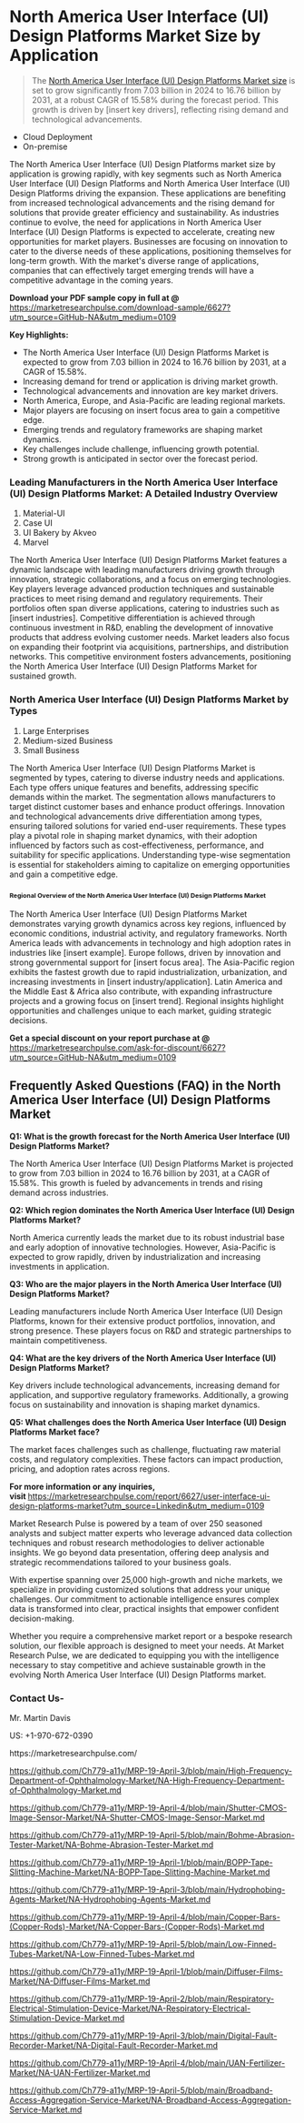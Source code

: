 <h1>North America User Interface (UI) Design Platforms Market&nbsp;Size by Application</h1><blockquote><p>The <a href="https://marketresearchpulse.com/download-sample/6627?utm_source=GitHub-NA&amp;utm_medium=0109">North America User Interface (UI) Design Platforms Market size</a> is set to grow significantly from 7.03 billion in 2024 to 16.76 billion by 2031, at a robust CAGR of 15.58% during the forecast period. This growth is driven by [insert key drivers], reflecting rising demand and technological advancements.</p></blockquote><ul><li>Cloud Deployment<li> On-premise</li></ul><p>The North America User Interface (UI) Design Platforms market size by application is growing rapidly, with key segments such as North America User Interface (UI) Design Platforms and North America User Interface (UI) Design Platforms driving the expansion. These applications are benefiting from increased technological advancements and the rising demand for solutions that provide greater efficiency and sustainability. As industries continue to evolve, the need for applications in North America User Interface (UI) Design Platforms is expected to accelerate, creating new opportunities for market players. Businesses are focusing on innovation to cater to the diverse needs of these applications, positioning themselves for long-term growth. With the market's diverse range of applications, companies that can effectively target emerging trends will have a competitive advantage in the coming years.</p><p><strong>Download your PDF sample copy in full at @ </strong><a href="https://marketresearchpulse.com/download-sample/6627?utm_source=GitHub-NA&amp;utm_medium=0109">https://marketresearchpulse.com/download-sample/6627?utm_source=GitHub-NA&amp;utm_medium=0109</a></p><p><strong>Key Highlights: </strong></p><ul><li>The North America User Interface (UI) Design Platforms Market is expected to grow from 7.03 billion in 2024 to 16.76 billion by 2031, at a CAGR of 15.58%.</li><li>Increasing demand for trend or application is driving market growth.</li><li>Technological advancements and innovation are key market drivers.</li><li>North America, Europe, and Asia-Pacific are leading regional markets.</li><li>Major players are focusing on insert focus area to gain a competitive edge.</li><li>Emerging trends and regulatory frameworks are shaping market dynamics.</li><li>Key challenges include challenge, influencing growth potential.</li><li>Strong growth is anticipated in sector over the forecast period.</li></ul><h3>Leading Manufacturers in the North America User Interface (UI) Design Platforms Market: A Detailed Industry Overview</h3><ol><li>Material-UI</li><li>Case UI</li><li>UI Bakery by Akveo</li><li>Marvel</li></ol><div class="flex max-w-full flex-col flex-grow"><div class="min-h-8 text-message flex w-full flex-col items-end gap-2 whitespace-normal break-words [.text-message+&amp;]:mt-5" dir="auto" data-message-author-role="assistant" data-message-id="fd8432e4-4910-450d-b182-61b7bfb0a01f" data-message-model-slug="gpt-4o"><div class="flex w-full flex-col gap-1 empty:hidden first:pt-[3px]"><div class="markdown prose w-full break-words dark:prose-invert light"><p>The North America User Interface (UI) Design Platforms Market features a dynamic landscape with leading manufacturers driving growth through innovation, strategic collaborations, and a focus on emerging technologies. Key players leverage advanced production techniques and sustainable practices to meet rising demand and regulatory requirements. Their portfolios often span diverse applications, catering to industries such as [insert industries]. Competitive differentiation is achieved through continuous investment in R&amp;D, enabling the development of innovative products that address evolving customer needs. Market leaders also focus on expanding their footprint via acquisitions, partnerships, and distribution networks. This competitive environment fosters advancements, positioning the North America User Interface (UI) Design Platforms Market for sustained growth.</p></div></div></div></div><h3>North America User Interface (UI) Design Platforms Market by Types</h3><ol><li>Large Enterprises<li> Medium-sized Business<li> Small Business</li></ol><div class="flex max-w-full flex-col flex-grow"><div class="min-h-8 text-message flex w-full flex-col items-end gap-2 whitespace-normal break-words [.text-message+&amp;]:mt-5" dir="auto" data-message-author-role="assistant" data-message-id="084470be-0bb7-4664-bddf-5156b4f41249" data-message-model-slug="gpt-4o-mini"><div class="flex w-full flex-col gap-1 empty:hidden first:pt-[3px]"><div class="markdown prose w-full break-words dark:prose-invert light"><p>The North America User Interface (UI) Design Platforms Market is segmented by types, catering to diverse industry needs and applications. Each type offers unique features and benefits, addressing specific demands within the market. The segmentation allows manufacturers to target distinct customer bases and enhance product offerings. Innovation and technological advancements drive differentiation among types, ensuring tailored solutions for varied end-user requirements. These types play a pivotal role in shaping market dynamics, with their adoption influenced by factors such as cost-effectiveness, performance, and suitability for specific applications. Understanding type-wise segmentation is essential for stakeholders aiming to capitalize on emerging opportunities and gain a competitive edge.</p></div></div></div></div><h3><span style="font-size: 11px;">Regional Overview of the North America User Interface (UI) Design Platforms Market</span></h3><div class="flex max-w-full flex-col flex-grow"><div class="min-h-8 text-message flex w-full flex-col items-end gap-2 whitespace-normal break-words [.text-message+&amp;]:mt-5" dir="auto" data-message-author-role="assistant" data-message-id="e9038762-ce64-4e30-91c9-9bd413514231" data-message-model-slug="gpt-4o-mini"><div class="flex w-full flex-col gap-1 empty:hidden first:pt-[3px]"><div class="markdown prose w-full break-words dark:prose-invert light"><p>The North America User Interface (UI) Design Platforms Market demonstrates varying growth dynamics across key regions, influenced by economic conditions, industrial activity, and regulatory frameworks. North America leads with advancements in technology and high adoption rates in industries like [insert example]. Europe follows, driven by innovation and strong governmental support for [insert focus area]. The Asia-Pacific region exhibits the fastest growth due to rapid industrialization, urbanization, and increasing investments in [insert industry/application]. Latin America and the Middle East &amp; Africa also contribute, with expanding infrastructure projects and a growing focus on [insert trend]. Regional insights highlight opportunities and challenges unique to each market, guiding strategic decisions.</p></div></div></div></div><p><strong>Get a special discount on your report purchase at @ </strong><a href="https://marketresearchpulse.com/ask-for-discount/6627?utm_source=GitHub-NA&amp;utm_medium=0109">https://marketresearchpulse.com/ask-for-discount/6627?utm_source=GitHub-NA&amp;utm_medium=0109</a></p><h2>Frequently Asked Questions (FAQ) in the North America User Interface (UI) Design Platforms Market</h2><p><strong>Q1: What is the growth forecast for the North America User Interface (UI) Design Platforms Market?</strong></p><p>The North America User Interface (UI) Design Platforms Market is projected to grow from 7.03 billion in 2024 to 16.76 billion by 2031, at a CAGR of 15.58%. This growth is fueled by advancements in trends and rising demand across industries.</p><p><strong>Q2: Which region dominates the North America User Interface (UI) Design Platforms Market?</strong></p><p>North America currently leads the market due to its robust industrial base and early adoption of innovative technologies. However, Asia-Pacific is expected to grow rapidly, driven by industrialization and increasing investments in application.</p><p><strong>Q3: Who are the major players in the North America User Interface (UI) Design Platforms Market?</strong></p><p>Leading manufacturers include North America User Interface (UI) Design Platforms, known for their extensive product portfolios, innovation, and strong presence. These players focus on R&amp;D and strategic partnerships to maintain competitiveness.</p><p><strong>Q4: What are the key drivers of the North America User Interface (UI) Design Platforms Market?</strong></p><p>Key drivers include technological advancements, increasing demand for application, and supportive regulatory frameworks. Additionally, a growing focus on sustainability and innovation is shaping market dynamics.</p><p><strong>Q5: What challenges does the North America User Interface (UI) Design Platforms Market face?</strong></p><p>The market faces challenges such as challenge, fluctuating raw material costs, and regulatory complexities. These factors can impact production, pricing, and adoption rates across regions.</p><p><strong>For more information or any inquiries, visit&nbsp;</strong><a href="https://marketresearchpulse.com/report/6627/user-interface-ui-design-platforms-market?utm_source=Linkedin&utm_medium=0109">https://marketresearchpulse.com/report/6627/user-interface-ui-design-platforms-market?utm_source=Linkedin&utm_medium=0109</a></p><p>Market Research Pulse is powered by a team of over 250 seasoned analysts and subject matter experts who leverage advanced data collection techniques and robust research methodologies to deliver actionable insights. We go beyond data presentation, offering deep analysis and strategic recommendations tailored to your business goals.</p><p>With expertise spanning over 25,000 high-growth and niche markets, we specialize in providing customized solutions that address your unique challenges. Our commitment to actionable intelligence ensures complex data is transformed into clear, practical insights that empower confident decision-making.</p><p>Whether you require a comprehensive market report or a bespoke research solution, our flexible approach is designed to meet your needs. At Market Research Pulse, we are dedicated to equipping you with the intelligence necessary to stay competitive and achieve sustainable growth in the evolving North America User Interface (UI) Design Platforms market.</p><h3><strong>Contact Us-</strong></h3><p>Mr. Martin Davis</p><p>US: +1-970-672-0390</p><p>https://marketresearchpulse.com/</p><p><a href="https://github.com/Ch779-a11y/MRP-19-April-3/blob/main/High-Frequency-Department-of-Ophthalmology-Market/NA-High-Frequency-Department-of-Ophthalmology-Market.md">https://github.com/Ch779-a11y/MRP-19-April-3/blob/main/High-Frequency-Department-of-Ophthalmology-Market/NA-High-Frequency-Department-of-Ophthalmology-Market.md</a></p><p><a href="https://github.com/Ch779-a11y/MRP-19-April-4/blob/main/Shutter-CMOS-Image-Sensor-Market/NA-Shutter-CMOS-Image-Sensor-Market.md">https://github.com/Ch779-a11y/MRP-19-April-4/blob/main/Shutter-CMOS-Image-Sensor-Market/NA-Shutter-CMOS-Image-Sensor-Market.md</a></p><p><a href="https://github.com/Ch779-a11y/MRP-19-April-5/blob/main/Bohme-Abrasion-Tester-Market/NA-Bohme-Abrasion-Tester-Market.md">https://github.com/Ch779-a11y/MRP-19-April-5/blob/main/Bohme-Abrasion-Tester-Market/NA-Bohme-Abrasion-Tester-Market.md</a></p><p><a href="https://github.com/Ch779-a11y/MRP-19-April-1/blob/main/BOPP-Tape-Slitting-Machine-Market/NA-BOPP-Tape-Slitting-Machine-Market.md">https://github.com/Ch779-a11y/MRP-19-April-1/blob/main/BOPP-Tape-Slitting-Machine-Market/NA-BOPP-Tape-Slitting-Machine-Market.md</a></p><p><a href="https://github.com/Ch779-a11y/MRP-19-April-3/blob/main/Hydrophobing-Agents-Market/NA-Hydrophobing-Agents-Market.md">https://github.com/Ch779-a11y/MRP-19-April-3/blob/main/Hydrophobing-Agents-Market/NA-Hydrophobing-Agents-Market.md</a></p><p><a href="https://github.com/Ch779-a11y/MRP-19-April-4/blob/main/Copper-Bars-(Copper-Rods)-Market/NA-Copper-Bars-(Copper-Rods)-Market.md">https://github.com/Ch779-a11y/MRP-19-April-4/blob/main/Copper-Bars-(Copper-Rods)-Market/NA-Copper-Bars-(Copper-Rods)-Market.md</a></p><p><a href="https://github.com/Ch779-a11y/MRP-19-April-5/blob/main/Low-Finned-Tubes-Market/NA-Low-Finned-Tubes-Market.md">https://github.com/Ch779-a11y/MRP-19-April-5/blob/main/Low-Finned-Tubes-Market/NA-Low-Finned-Tubes-Market.md</a></p><p><a href="https://github.com/Ch779-a11y/MRP-19-April-1/blob/main/Diffuser-Films-Market/NA-Diffuser-Films-Market.md">https://github.com/Ch779-a11y/MRP-19-April-1/blob/main/Diffuser-Films-Market/NA-Diffuser-Films-Market.md</a></p><p><a href="https://github.com/Ch779-a11y/MRP-19-April-2/blob/main/Respiratory-Electrical-Stimulation-Device-Market/NA-Respiratory-Electrical-Stimulation-Device-Market.md">https://github.com/Ch779-a11y/MRP-19-April-2/blob/main/Respiratory-Electrical-Stimulation-Device-Market/NA-Respiratory-Electrical-Stimulation-Device-Market.md</a></p><p><a href="https://github.com/Ch779-a11y/MRP-19-April-3/blob/main/Digital-Fault-Recorder-Market/NA-Digital-Fault-Recorder-Market.md">https://github.com/Ch779-a11y/MRP-19-April-3/blob/main/Digital-Fault-Recorder-Market/NA-Digital-Fault-Recorder-Market.md</a></p><p><a href="https://github.com/Ch779-a11y/MRP-19-April-4/blob/main/UAN-Fertilizer-Market/NA-UAN-Fertilizer-Market.md">https://github.com/Ch779-a11y/MRP-19-April-4/blob/main/UAN-Fertilizer-Market/NA-UAN-Fertilizer-Market.md</a></p><p><a href="https://github.com/Ch779-a11y/MRP-19-April-5/blob/main/Broadband-Access-Aggregation-Service-Market/NA-Broadband-Access-Aggregation-Service-Market.md">https://github.com/Ch779-a11y/MRP-19-April-5/blob/main/Broadband-Access-Aggregation-Service-Market/NA-Broadband-Access-Aggregation-Service-Market.md</a></p>
